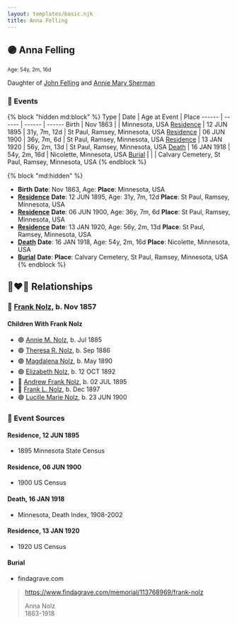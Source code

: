 ```yaml
---
layout: templates/basic.njk
title: Anna Felling
---
```

## 🟣 Anna Felling
<small>Age: 54y, 2m, 16d</small>

Daughter of [John Felling](/people/8/83711573) and [Annie Mary Sherman](/people/3/35774638)

### 📆 Events

{% block "hidden md:block" %}
Type | Date | Age at Event | Place
------ | ------ | ------ | ------
Birth | Nov 1863 |  | Minnesota, USA
[Residence](#event-event-0) | 12 JUN 1895 | 31y, 7m, 12d | St Paul, Ramsey, Minnesota, USA
[Residence](#event-event-1) | 06 JUN 1900 | 36y, 7m, 6d | St Paul, Ramsey, Minnesota, USA
[Residence](#event-event-2) | 13 JAN 1920 | 56y, 2m, 13d | St Paul, Ramsey, Minnesota, USA
[Death](#event-event-7) | 16 JAN 1918 | 54y, 2m, 16d | Nicolette, Minnesota, USA
[Burial](#event-event-8) |  |  | Calvary Cemetery, St Paul, Ramsey, Minnesota, USA
{% endblock %}

{% block "md:hidden" %}
- **Birth**
**Date**: Nov 1863, Age:
**Place**: Minnesota, USA
- **[Residence](#event-event-0)**
**Date**: 12 JUN 1895, Age: 31y, 7m, 12d
**Place**: St Paul, Ramsey, Minnesota, USA
- **[Residence](#event-event-1)**
**Date**: 06 JUN 1900, Age: 36y, 7m, 6d
**Place**: St Paul, Ramsey, Minnesota, USA
- **[Residence](#event-event-2)**
**Date**: 13 JAN 1920, Age: 56y, 2m, 13d
**Place**: St Paul, Ramsey, Minnesota, USA
- **[Death](#event-event-7)**
**Date**: 16 JAN 1918, Age: 54y, 2m, 16d
**Place**: Nicolette, Minnesota, USA
- **[Burial](#event-event-8)**
**Date**:
**Place**: Calvary Cemetery, St Paul, Ramsey, Minnesota, USA
{% endblock %}

## 👩‍❤️‍👨 Relationships

### 🔵 [Frank Nolz](/people/6/61628928), b. Nov 1857

#### Children With Frank Nolz
* 🟣 [Annie M. Nolz](/people/9/95147455), b. Jul 1885
* 🟣 [Theresa R. Nolz](/people/5/50924540), b. Sep 1886
* 🟣 [Magdalena Nolz](/people/7/73853224), b. May 1890
* 🟣 [Elizabeth Nolz](/people/3/37387446), b. 12 OCT 1892
* 🔵 [Andrew Frank Nolz](/people/2/26908800), b. 02 JUL 1895
* 🔵 [Frank L. Nolz](/people/9/95132139), b. Dec 1897
* 🟣 [Lucille Marie Nolz](/people/5/51370797), b. 23 JUN 1900
### 📰 Event Sources

#### <a id="event-event-0"></a> Residence, 12 JUN 1895
* 1895 Minnesota State Census

#### <a id="event-event-1"></a> Residence, 06 JUN 1900
* 1900 US Census

#### <a id="event-event-7"></a> Death, 16 JAN 1918
* Minnesota, Death Index, 1908-2002

#### <a id="event-event-2"></a> Residence, 13 JAN 1920
* 1920 US Census

#### <a id="event-event-8"></a> Burial
* findagrave.com
>   
  > https://www.findagrave.com/memorial/113768969/frank-nolz  
  >   
  > Anna Nolz  
  > 1863-1918
